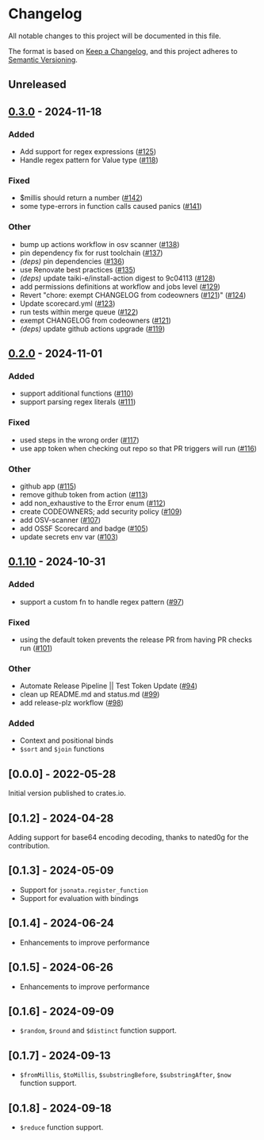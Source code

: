 # Changelog

All notable changes to this project will be documented in this file.

The format is based on [Keep a Changelog](https://keepachangelog.com/en/1.0.0/),
and this project adheres to [Semantic Versioning](https://semver.org/spec/v2.0.0.html).

## Unreleased

## [0.3.0](https://github.com/Stedi/jsonata-rs/compare/v0.2.0...v0.3.0) - 2024-11-18

### Added

- Add support for regex expressions ([#125](https://github.com/Stedi/jsonata-rs/pull/125))
- Handle regex pattern for Value type ([#118](https://github.com/Stedi/jsonata-rs/pull/118))

### Fixed

- $millis should return a number ([#142](https://github.com/Stedi/jsonata-rs/pull/142))
- some type-errors in function calls caused panics ([#141](https://github.com/Stedi/jsonata-rs/pull/141))

### Other

- bump up actions workflow in osv scanner ([#138](https://github.com/Stedi/jsonata-rs/pull/138))
- pin dependency fix for rust toolchain ([#137](https://github.com/Stedi/jsonata-rs/pull/137))
- *(deps)* pin dependencies ([#136](https://github.com/Stedi/jsonata-rs/pull/136))
- use Renovate best practices ([#135](https://github.com/Stedi/jsonata-rs/pull/135))
- *(deps)* update taiki-e/install-action digest to 9c04113 ([#128](https://github.com/Stedi/jsonata-rs/pull/128))
- add permissions definitions at workflow and jobs level ([#129](https://github.com/Stedi/jsonata-rs/pull/129))
- Revert "chore: exempt CHANGELOG from codeowners ([#121](https://github.com/Stedi/jsonata-rs/pull/121))" ([#124](https://github.com/Stedi/jsonata-rs/pull/124))
- Update scorecard.yml ([#123](https://github.com/Stedi/jsonata-rs/pull/123))
- run tests within merge queue ([#122](https://github.com/Stedi/jsonata-rs/pull/122))
- exempt CHANGELOG from codeowners ([#121](https://github.com/Stedi/jsonata-rs/pull/121))
- *(deps)* update github actions upgrade ([#119](https://github.com/Stedi/jsonata-rs/pull/119))

## [0.2.0](https://github.com/Stedi/jsonata-rs/compare/v0.1.10...v0.2.0) - 2024-11-01

### Added

- support additional functions ([#110](https://github.com/Stedi/jsonata-rs/pull/110))
- support parsing regex literals ([#111](https://github.com/Stedi/jsonata-rs/pull/111))

### Fixed

- used steps in the wrong order ([#117](https://github.com/Stedi/jsonata-rs/pull/117))
- use app token when checking out repo so that PR triggers will run ([#116](https://github.com/Stedi/jsonata-rs/pull/116))

### Other

- github app ([#115](https://github.com/Stedi/jsonata-rs/pull/115))
- remove github token from action ([#113](https://github.com/Stedi/jsonata-rs/pull/113))
- add non_exhaustive to the Error enum ([#112](https://github.com/Stedi/jsonata-rs/pull/112))
- create CODEOWNERS; add security policy ([#109](https://github.com/Stedi/jsonata-rs/pull/109))
- add OSV-scanner ([#107](https://github.com/Stedi/jsonata-rs/pull/107))
- add OSSF Scorecard and badge ([#105](https://github.com/Stedi/jsonata-rs/pull/105))
- update secrets env var ([#103](https://github.com/Stedi/jsonata-rs/pull/103))

## [0.1.10](https://github.com/Stedi/jsonata-rs/compare/v0.1.9...v0.1.10) - 2024-10-31

### Added

- support a custom fn to handle regex pattern ([#97](https://github.com/Stedi/jsonata-rs/pull/97))

### Fixed

- using the default token prevents the release PR from having PR checks run ([#101](https://github.com/Stedi/jsonata-rs/pull/101))

### Other

- Automate Release Pipeline || Test Token Update ([#94](https://github.com/Stedi/jsonata-rs/pull/94))
- clean up README.md and status.md ([#99](https://github.com/Stedi/jsonata-rs/pull/99))
- add release-plz workflow ([#98](https://github.com/Stedi/jsonata-rs/pull/98))

### Added

- Context and positional binds
- `$sort` and `$join` functions

## [0.0.0] - 2022-05-28

Initial version published to crates.io.

## [0.1.2] - 2024-04-28

Adding support for base64 encoding decoding, thanks to nated0g for the contribution.

## [0.1.3] - 2024-05-09

- Support for `jsonata.register_function`
- Support for evaluation with bindings

## [0.1.4] - 2024-06-24

- Enhancements to improve performance

## [0.1.5] - 2024-06-26

- Enhancements to improve performance

## [0.1.6] - 2024-09-09

- `$random`, `$round` and `$distinct` function support.

## [0.1.7] - 2024-09-13

- `$fromMillis`, `$toMillis`, `$substringBefore`, `$substringAfter`, `$now` function support.

## [0.1.8] - 2024-09-18

- `$reduce` function support.
